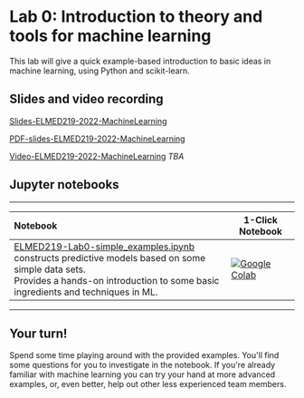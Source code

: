 # Lab 0: Introduction to theory and tools for machine learning

This lab will give a quick example-based introduction to basic ideas in machine learning, using Python and scikit-learn. 


## Slides and video recording

[Slides-ELMED219-2022-MachineLearning](https://docs.google.com/presentation/d/e/2PACX-1vQ2uQxh_762gMfnIncJdppsy6cHvEEx0WqePzBVmBUGQKvaHyMJhyWApApbssVmvQkXma4yNkaK1f1O/pub?start=false&loop=false&delayms=3000) 

[PDF-slides-ELMED219-2022-MachineLearning](../assets/PDF-slides/6-ELMED219-2022-Lab0-MachineLearning.pdf) 

[Video-ELMED219-2022-MachineLearning]() _TBA_

## Jupyter notebooks

---

| Notebook    |      1-Click Notebook      |
|:----------|------|
|  [ELMED219-Lab0-simple_examples.ipynb](https://nbviewer.org/github/MMIV-ML/ELMED219-2022/blob/main/Lab0.1-ML/ELMED219-Lab0-simple_examples.ipynb)  <br>constructs predictive models based on some simple data sets. <br>Provides a hands-on introduction to some basic ingredients and techniques in ML. | [![Google Colab](https://colab.research.google.com/assets/colab-badge.svg)](https://colab.research.google.com/github/MMIV-ML/ELMED219-2022/blob/main/Lab0.1-ML/ELMED219-Lab0-simple_examples.ipynb)|


---


## Your turn! 

Spend some time playing around with the provided examples. You'll find some questions for you to investigate in the notebook. If you're already familiar with machine learning you can try your hand at more advanced examples, or, even better, help out other less experienced team members.
